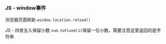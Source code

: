 ### JS - window事件

浏览器页面刷新
`window.location.reload()`

JS - 四舍五入保留小数
`num.toFixed(1)`保留一位小数，需要注意这里返回的是字符串
